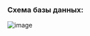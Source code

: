 ### Схема базы данных:<br>
![image](https://user-images.githubusercontent.com/78850311/173095801-49c817e3-0a6d-47c8-8de8-0f6779a58094.png)<br>
